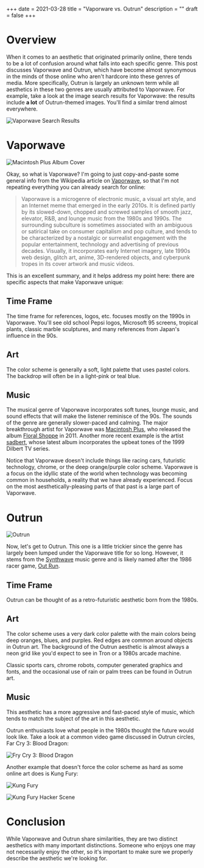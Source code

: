 +++
date = 2021-03-28
title = "Vaporware vs. Outrun"
description = ""
draft = false
+++

# Overview

When it comes to an aesthetic that originated primarily online, there tends to
be a lot of confusion around what falls into each specific genre. This post
discusses Vaporwave and Outrun, which have become almost synonymous in the minds
of those online who aren't hardcore into these genres of media. More
specifically, Outrun is largely an unknown term while all aesthetics in these
two genres are usually attributed to Vaporwave. For example, take a look at the
image search results for Vaporwave: the results include **a lot** of
Outrun-themed images. You'll find a similar trend almost everywhere.

![Vaporwave Search
Results](https://img.cleberg.net/blog/20210328-vaporwave-vs-outrun/vaporwave-search-results.png)

# Vaporwave

![Macintosh Plus Album
Cover](https://img.cleberg.net/blog/20210328-vaporwave-vs-outrun/macintosh-plus.png)

Okay, so what is Vaporwave? I'm going to just copy-and-paste some general info
from the Wikipedia article on
[Vaporwave](https://en.wikipedia.org/wiki/Vaporwave), so that I'm not repeating
everything you can already search for online:

> Vaporwave is a microgenre of electronic music, a visual art style, and an
> Internet meme that emerged in the early 2010s. It is defined partly by its
> slowed-down, chopped and screwed samples of smooth jazz, elevator, R&B, and
> lounge music from the 1980s and 1990s. The surrounding subculture is sometimes
> associated with an ambiguous or satirical take on consumer capitalism and pop
> culture, and tends to be characterized by a nostalgic or surrealist engagement
> with the popular entertainment, technology and advertising of previous
> decades. Visually, it incorporates early Internet imagery, late 1990s web
> design, glitch art, anime, 3D-rendered objects, and cyberpunk tropes in its
> cover artwork and music videos.

This is an excellent summary, and it helps address my point here: there are
specific aspects that make Vaporwave unique:

## Time Frame

The time frame for references, logos, etc. focuses mostly on the 1990s in
Vaporwave. You'll see old school Pepsi logos, Microsoft 95 screens, tropical
plants, classic marble sculptures, and many references from Japan's influence in
the 90s.

## Art

The color scheme is generally a soft, light palette that uses pastel colors. The
backdrop will often be in a light-pink or teal blue.

## Music

The musical genre of Vaporwave incorporates soft tunes, lounge music, and sound
effects that will make the listener reminisce of the 90s. The sounds of the
genre are generally slower-paced and calming. The major breakthrough artist for
Vaporwave was [Macintosh Plus](https://en.wikipedia.org/wiki/Vektroid), who
released the album [Floral
Shoppe](https://archive.org/details/MACINTOSHPLUS-FLORALSHOPPE_complete) in
2011. Another more recent example is the artist
[sadbert](https://sadbert.bandcamp.com/), whose latest album incorporates the
upbeat tones of the 1999 Dilbert TV series.

Notice that Vaporwave doesn't include things like racing cars, futuristic
technology, chrome, or the deep orange/purple color scheme. Vaporwave is a focus
on the idyllic state of the world when technology was becoming common in
households, a reality that we have already experienced. Focus on the most
aesthetically-pleasing parts of that past is a large part of Vaporwave.

# Outrun

![Outrun](https://img.cleberg.net/blog/20210328-vaporwave-vs-outrun/outrun.png)

Now, let's get to Outrun. This one is a little trickier since the genre has
largely been lumped under the Vaporwave title for so long. However, it stems
from the [Synthwave](https://en.wikipedia.org/wiki/Synthwave) music genre and is
likely named after the 1986 racer game, [Out
Run](https://en.wikipedia.org/wiki/Out_Run).

## Time Frame

Outrun can be thought of as a retro-futuristic aesthetic born from the 1980s.

## Art

The color scheme uses a very dark color palette with the main colors being deep
oranges, blues, and purples. Red edges are common around objects in Outrun art.
The background of the Outrun aesthetic is almost always a neon grid like you'd
expect to see in Tron or a 1980s arcade machine.

Classic sports cars, chrome robots, computer generated graphics and fonts, and
the occasional use of rain or palm trees can be found in Outrun art.

## Music

This aesthetic has a more aggressive and fast-paced style of music, which tends
to match the subject of the art in this aesthetic.

Outrun enthusiasts love what people in the 1980s thought the future would look
like. Take a look at a common video game discussed in Outrun circles, Far Cry 3:
Blood Dragon:

![Fry Cry 3: Blood
Dragon](https://img.cleberg.net/blog/20210328-vaporwave-vs-outrun/far-cry.png)

Another example that doesn't force the color scheme as hard as some online art
does is Kung Fury:

![Kung
Fury](https://img.cleberg.net/blog/20210328-vaporwave-vs-outrun/kung-fury.png)

![Kung Fury Hacker
Scene](https://img.cleberg.net/blog/20210328-vaporwave-vs-outrun/kung-fury-hacker.png)

# Conclusion

While Vaporwave and Outrun share similarities, they are two distinct aesthetics
with many important distinctions. Someone who enjoys one may not necessarily
enjoy the other, so it's important to make sure we properly describe the
aesthetic we're looking for.
